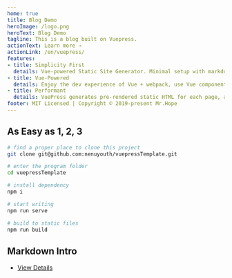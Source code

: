 ```yaml
---
home: true
title: Blog Demo
heroImage: /logo.png
heroText: Blog Demo
tagline: This is a blog built on Vuepress.
actionText: Learn more →
actionLink: /en/vuepress/
features:
- title: Simplicity First
  details: Vue-powered Static Site Generator. Minimal setup with markdown-centered project structure helps you focus on writing.
- title: Vue-Powered
  details: Enjoy the dev experience of Vue + webpack, use Vue components in markdown, and develop custom themes with Vue.
- title: Performant
  details: VuePress generates pre-rendered static HTML for each page, and runs as an SPA once a page is loaded.
footer: MIT Licensed | Copyright © 2019-present Mr.Hope
---
```


## As Easy as 1, 2, 3

```bash
# find a proper place to clone this project
git clone git@github.com:nenuyouth/vuepressTemplate.git

# enter the program folder
cd vuepressTemplate

# install dependency
npm i

# start writing
npm run serve

# build to static files
npm run build
```

## Markdown Intro

- [View Details](markdown/readme.md)
